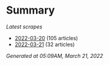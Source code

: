 # Summary
*Latest scrapes*
* [2022-03-20](https://github.com/nuuuwan/news_lk/blob/data/news_lk.2022-03-20.json) (105 articles)
* [2022-03-21](https://github.com/nuuuwan/news_lk/blob/data/news_lk.2022-03-21.json) (32 articles)

*Generated at 05:09AM, March 21, 2022*